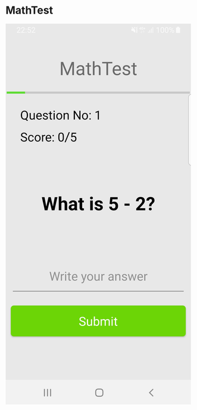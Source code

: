 # MathTest
<img src="https://github.com/irelav/MathTestAndroid/blob/master/img/screen1.jpg" alt="alt text">
